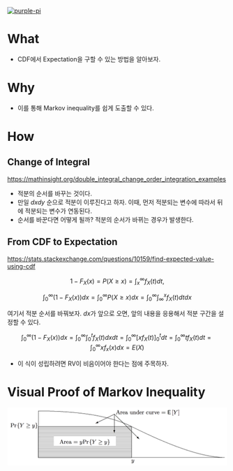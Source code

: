 [![purple-pi](https://img.shields.io/badge/Rendered%20with-Purple%20Pi-bd00ff?style=flat-square)](https://github.com/nschloe/purple-pi?activate)


# What 

- CDF에서 Expectation을 구할 수 있는 방법을 알아보자. 

# Why 

- 이를 통해 Markov inequality를 쉽게 도출할 수 있다. 

# How 

## Change of Integral 

https://mathinsight.org/double_integral_change_order_integration_examples

- 적분의 순서를 바꾸는 것이다. 
- 만일 $dx dy$ 순으로 적분이 이루진다고 하자. 이때, 먼저 적분되는 변수에 따라서 뒤에 적분되는 변수가 연동된다. 
- 순서를 바꾼다면 어떻게 될까? 적분의 순서가 바뀌는 경우가 발생한다. 


## From CDF to Expectation 

https://stats.stackexchange.com/questions/10159/find-expected-value-using-cdf

$$
1-F_X(x) = P(X \geq x) = \int_{x}^{\infty} f_X(t)dt, 
$$

$$
\int_{0}^{\infty} (1-F_X(x)) dx = \int_{0}^{\infty} P(X \geq x) dx = \int_{0}^{\infty} \int_{\infty}^{x} f_X(t) dt dx
$$

여기서 적분 순서를 바꿔보자. $dx$가 앞으로 오면, 앞의 내용을 응용해서 적분 구간을 설정할 수 있다. 

$$
\int_{0}^{\infty} (1-F_X(x)) dx = \int_{0}^{\infty} \int_{0}^{t} f_X(t) dx dt = \int_{0}^{\infty} \left[ xf_X(t)\right]_0^t dt = \int_0^\infty t f_X(t) dt = \int_0^\infty x f_x(x) dx = E(X) 
$$


- 이 식이 성립하려면 RV이 비음이어야 한다는 점에 주목하자. 

# Visual Proof of Markov Inequality 

![](https://github.com/anarinsk/til/blob/master/concept-stats/image.png?raw=true)

